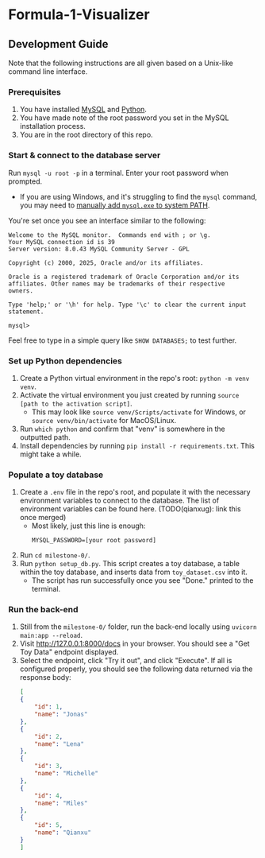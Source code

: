 # Formula-1-Visualizer

## Development Guide

Note that the following instructions are all given based on a Unix-like command line interface.

### Prerequisites

1. You have installed [MySQL](https://dev.mysql.com/doc/mysql-installation-excerpt/5.7/en/) and [Python](https://wiki.python.org/moin/BeginnersGuide/Download).
2. You have made note of the root password you set in the MySQL installation process.
3. You are in the root directory of this repo.

### Start & connect to the database server
Run `mysql -u root -p` in a terminal. Enter your root password when prompted.
- If you are using Windows, and it's struggling to find the `mysql` command, you may need to [manually add `mysql.exe` to system PATH](https://dev.mysql.com/doc/mysql-windows-excerpt/5.7/en/mysql-installation-windows-path.html).

You're set once you see an interface similar to the following:
```
Welcome to the MySQL monitor.  Commands end with ; or \g.
Your MySQL connection id is 39
Server version: 8.0.43 MySQL Community Server - GPL

Copyright (c) 2000, 2025, Oracle and/or its affiliates.

Oracle is a registered trademark of Oracle Corporation and/or its
affiliates. Other names may be trademarks of their respective
owners.

Type 'help;' or '\h' for help. Type '\c' to clear the current input statement.

mysql>
```

Feel free to type in a simple query like `SHOW DATABASES;` to test further.

### Set up Python dependencies

1. Create a Python virtual environment in the repo's root: `python -m venv venv`.
2. Activate the virtual environment you just created by running `source [path to the activation script]`.
    - This may look like `source venv/Scripts/activate` for Windows, or `source venv/bin/activate` for MacOS/Linux.
3. Run `which python` and confirm that "venv" is somewhere in the outputted path.
4. Install dependencies by running `pip install -r requirements.txt`. This might take a while.

### Populate a toy database

1. Create a `.env` file in the repo's root, and populate it with the necessary environment variables to connect to the database. The list of environment variables can be found here. (TODO(qianxug): link this once merged)
    - Most likely, just this line is enough:
        ```
        MYSQL_PASSWORD=[your root password]
        ```
2. Run `cd milestone-0/`.
3. Run `python setup_db.py`. This script creates a toy database, a table within the toy database, and inserts data from `toy_dataset.csv` into it.
    - The script has run successfully once you see "Done." printed to the terminal.

### Run the back-end

1. Still from the `milestone-0/` folder, run the back-end locally using `uvicorn main:app --reload`.
2. Visit http://127.0.0.1:8000/docs in your browser. You should see a "Get Toy Data" endpoint displayed.
3. Select the endpoint, click "Try it out", and click "Execute". If all is configured properly, you should see the following data returned via the response body:
    ```json
    [
    {
        "id": 1,
        "name": "Jonas"
    },
    {
        "id": 2,
        "name": "Lena"
    },
    {
        "id": 3,
        "name": "Michelle"
    },
    {
        "id": 4,
        "name": "Miles"
    },
    {
        "id": 5,
        "name": "Qianxu"
    }
    ]
    ```
